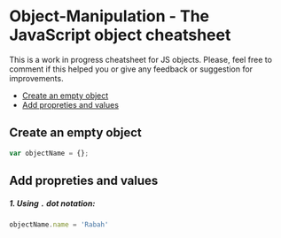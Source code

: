 # Object-Manipulation - The JavaScript object cheatsheet
This is a work in progress cheatsheet for JS objects. Please, feel free to comment if this helped you or give any feedback or suggestion for improvements.

- [Create an empty object](#create-an-empty-object)
- [Add propreties and values](#add-propreties-and-values)



## Create an empty object
```javascript
var objectName = {};
```
## Add propreties and values
##### 1. Using `.` dot notation:
```javascript
objectName.name = 'Rabah'
```
